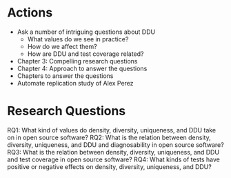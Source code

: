 # Actions
- Ask a number of intriguing questions about DDU
    - What values do we see in practice?
    - How do we affect them?
    - How are DDU and test coverage related?
- Chapter 3: Compelling research questions
- Chapter 4: Approach to answer the questions
- Chapters to answer the questions
- Automate replication study of Alex Perez

# Research Questions
RQ1: What kind of values do density, diversity, uniqueness, and DDU take on in open source software?
RQ2: What is the relation between density, diversity, uniqueness, and DDU and diagnosability in open source software?
RQ3: What is the relation between density, diversity, uniqueness, and DDU and test coverage in open source software?
RQ4: What kinds of tests have positive or negative effects on density, diversity, uniqueness, and DDU?